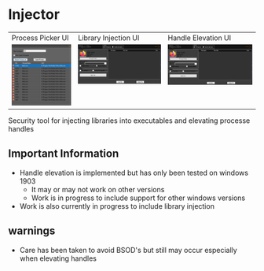 # Injector

<table>
  <tr>
    <td>Process Picker UI</td>
     <td>Library Injection UI</td>
     <td>Handle Elevation UI</td>
  </tr>
  <tr>
    <td valign="top"><img src="screenshot/processpicker.png"></td>
    <td valign="top"><img src="screenshot/ui_injection.png"></td>
    <td valign="top"><img src="screenshot/ui_injection.png"></td>
  </tr>
 </table>
 

Security tool for injecting libraries into executables and elevating processe handles

## Important Information
* Handle elevation is implemented but has only been tested on windows 1903
  * It may or may not work on other versions
  * Work is in progress to include support for other windows versions
* Work is also currently in progress to include library injection

## warnings
* Care has been taken to avoid BSOD's but still may occur especially when elevating handles



